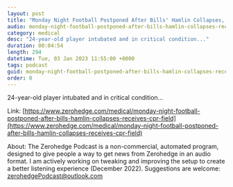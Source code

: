 ```yaml
---
layout: post
title: "Monday Night Football Postponed After Bills' Hamlin Collapses, Receives CPR On Field"
audio: monday-night-football-postponed-after-bills-hamlin-collapses-receives-cpr-field-0
category: medical
desc: "24-year-old player intubated and in critical condition..."
duration: 00:04:54
length: 294
datetime: Tue, 03 Jan 2023 11:55:00 +0000
tags: podcast
guid: monday-night-football-postponed-after-bills-hamlin-collapses-receives-cpr-field-0
order: 0
---
```

24-year-old player intubated and in critical condition...

Link: [https://www.zerohedge.com/medical/monday-night-football-postponed-after-bills-hamlin-collapses-receives-cpr-field](https://www.zerohedge.com/medical/monday-night-football-postponed-after-bills-hamlin-collapses-receives-cpr-field)

About: The Zerohedge Podcast is a non-commercial, automated program, designed to give people a way to get news from Zerohedge in an audio format.  I am actively working on tweaking and improving the setup to create a better listening experience (December 2022).  Suggestions are welcome: [zerohedgePodcast@outlook.com](mailto:zerohedgePodcast@outlook.com)